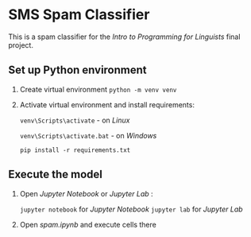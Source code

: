 # SMS Spam Classifier

This is a spam classifier for the _Intro to Programming for Linguists_ final project.

## Set up Python environment

1. Create virtual environment `python -m venv venv`
2. Activate virtual environment and install requirements: 

    `venv\Scripts\activate` - on _Linux_
    
    `venv\Scripts\activate.bat` - on _Windows_
    
    `pip install -r requirements.txt`
    
## Execute the model

1. Open _Jupyter Notebook_ or _Jupyter Lab_ :
    
    `jupyter notebook` for _Jupyter Notebook_
    `jupyter lab` for _Jupyter Lab_

2. Open _spam.ipynb_ and execute cells there
